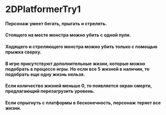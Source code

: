 # 2DPlatformerTry1
#### Персонаж умеет бегать, прыгать и стрелять.
#### Стоящего на месте монстра можно убить с одной пули.
#### Ходящего и стреляющего монстра можно убить только с помощью прыжка сверху.
#### В игре присутствуют дополнительные жизни, которые можно подобрать в процессе игры. Но если все 5 жизней в наличии, то подобрать еще одну жизнь нельзя.
#### Если количество жизней меньше 0, то появляется экран смерти, предлагающий перезагрузить уровень.
#### Если спрыгнуть с платформы в бесконечность, персонаж теряет все жизни.
